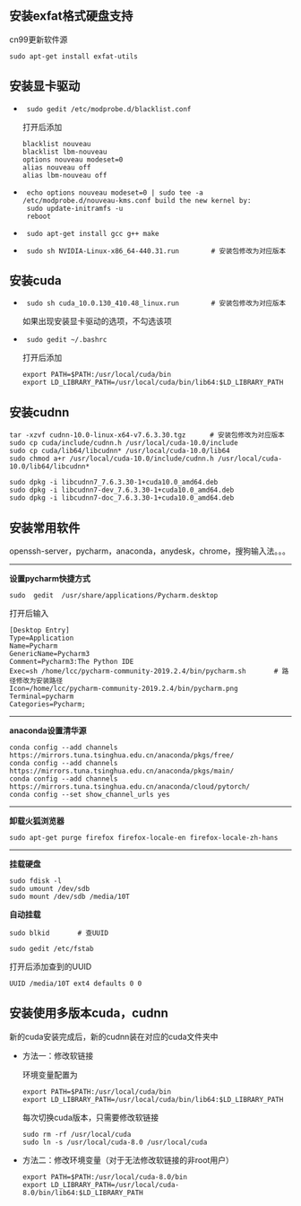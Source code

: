 ## 安装exfat格式硬盘支持

cn99更新软件源

```shell
sudo apt-get install exfat-utils
```



## 安装显卡驱动

* ```shell
   sudo gedit /etc/modprobe.d/blacklist.conf
   ```

   打开后添加

   ```shell
   blacklist nouveau
   blacklist lbm-nouveau
   options nouveau modeset=0
   alias nouveau off
   alias lbm-nouveau off
   ```

* ```shell
   echo options nouveau modeset=0 | sudo tee -a /etc/modprobe.d/nouveau-kms.conf build the new kernel by:
   sudo update-initramfs -u
   reboot
   ```

* ```shell
   sudo apt-get install gcc g++ make
   ```

* ```shell
   sudo sh NVIDIA-Linux-x86_64-440.31.run        # 安装包修改为对应版本
   ```



## 安装cuda

* ```shell
   sudo sh cuda_10.0.130_410.48_linux.run        # 安装包修改为对应版本
   ```

   如果出现安装显卡驱动的选项，不勾选该项

* ```shell
   sudo gedit ~/.bashrc
   ```

   打开后添加

   ```shell
   export PATH=$PATH:/usr/local/cuda/bin
   export LD_LIBRARY_PATH=/usr/local/cuda/bin/lib64:$LD_LIBRARY_PATH   
   ```



## 安装cudnn

```shell
tar -xzvf cudnn-10.0-linux-x64-v7.6.3.30.tgz      # 安装包修改为对应版本
sudo cp cuda/include/cudnn.h /usr/local/cuda-10.0/include
sudo cp cuda/lib64/libcudnn* /usr/local/cuda-10.0/lib64
sudo chmod a+r /usr/local/cuda-10.0/include/cudnn.h /usr/local/cuda-10.0/lib64/libcudnn*

sudo dpkg -i libcudnn7_7.6.3.30-1+cuda10.0_amd64.deb
sudo dpkg -i libcudnn7-dev_7.6.3.30-1+cuda10.0_amd64.deb
sudo dpkg -i libcudnn7-doc_7.6.3.30-1+cuda10.0_amd64.deb
```



## 安装常用软件

openssh-server，pycharm，anaconda，anydesk，chrome，搜狗输入法。。。

---

**设置pycharm快捷方式**

```shell
sudo  gedit  /usr/share/applications/Pycharm.desktop
```

打开后输入

```shell
[Desktop Entry]
Type=Application
Name=Pycharm
GenericName=Pycharm3
Comment=Pycharm3:The Python IDE
Exec=sh /home/lcc/pycharm-community-2019.2.4/bin/pycharm.sh       # 路径修改为安装路径
Icon=/home/lcc/pycharm-community-2019.2.4/bin/pycharm.png
Terminal=pycharm
Categories=Pycharm;
```

---

**anaconda设置清华源**

```shell
conda config --add channels https://mirrors.tuna.tsinghua.edu.cn/anaconda/pkgs/free/
conda config --add channels https://mirrors.tuna.tsinghua.edu.cn/anaconda/pkgs/main/
conda config --add channels https://mirrors.tuna.tsinghua.edu.cn/anaconda/cloud/pytorch/
conda config --set show_channel_urls yes
```

---

**卸载火狐浏览器**

```shell
sudo apt-get purge firefox firefox-locale-en firefox-locale-zh-hans
```

---

**挂载硬盘**

```shell
sudo fdisk -l
sudo umount /dev/sdb
sudo mount /dev/sdb /media/10T
```

**自动挂载**

```shell
sudo blkid       # 查UUID
```

```shell
sudo gedit /etc/fstab
```

打开后添加查到的UUID

```shell
UUID /media/10T ext4 defaults 0 0
```



## 安装使用多版本cuda，cudnn

新的cuda安装完成后，新的cudnn装在对应的cuda文件夹中

* 方法一：修改软链接

  环境变量配置为

  ```shell
  export PATH=$PATH:/usr/local/cuda/bin
  export LD_LIBRARY_PATH=/usr/local/cuda/bin/lib64:$LD_LIBRARY_PATH
  ```

  每次切换cuda版本，只需要修改软链接

  ```shell
  sudo rm -rf /usr/local/cuda
  sudo ln -s /usr/local/cuda-8.0 /usr/local/cuda
  ```

* 方法二：修改环境变量（对于无法修改软链接的非root用户）

  ```shell
  export PATH=$PATH:/usr/local/cuda-8.0/bin
  export LD_LIBRARY_PATH=/usr/local/cuda-8.0/bin/lib64:$LD_LIBRARY_PATH
  ```

  
